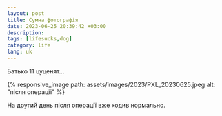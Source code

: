 ```yaml
---
layout: post
title: Сумна фотографія
date: 2023-06-25 20:39:42 +03:00
description: 
tags: [lifesucks,dog]
category: life
lang: uk
---
```


Батько 11 цуценят...

{% responsive_image path: assets/images/2023/PXL_20230625.jpeg alt: "після операції" %}

На другий день після операції вже ходив нормально.
